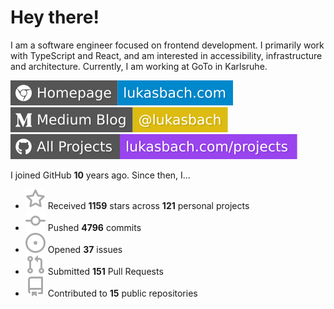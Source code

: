 # Hey there!

I am a software engineer focused on frontend development. I primarily work with TypeScript and React, and am interested in accessibility, infrastructure and architecture. Currently, I am working at GoTo in Karlsruhe.

[![Homepage](./icons/homepage.svg)](https://lukasbach.com)
[![Medium Blog](./icons/medium.svg)](https://medium.com/@lukasbach)
[![My Projects](./icons/projects.svg)](https://lukasbach.com/projects)

I joined GitHub **10** years ago. Since then, I...

- ![](./icons/star.svg) Received **1159** stars across **121** personal projects
- ![](./icons/commit.svg) Pushed **4796** commits
- ![](./icons/issues.svg) Opened **37** issues
- ![](./icons/pr.svg) Submitted **151** Pull Requests
- ![](./icons/repo.svg) Contributed to **15** public repositories
